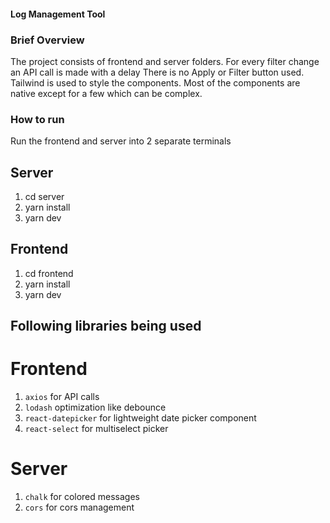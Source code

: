 #### Log Management Tool

### Brief Overview

The project consists of frontend and server folders.
For every filter change an API call is made with a delay
There is no Apply or Filter button used.
Tailwind is used to style the components.
Most of the components are native except for a few which can be complex.

### How to run

Run the frontend and server into 2 separate terminals

## Server

1. cd server
2. yarn install
3. yarn dev

## Frontend

1. cd frontend
2. yarn install
3. yarn dev

## Following libraries being used

# Frontend

1. `axios` for API calls
2. `lodash` optimization like debounce
3. `react-datepicker` for lightweight date picker component
4. `react-select` for multiselect picker

# Server

1. `chalk` for colored messages
2. `cors` for cors management
